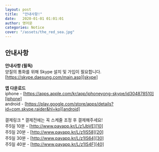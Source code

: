 ```yaml
---
layout: post
title:  "안내사항!"
date:   2020-01-01 01:01:01
author: 영어문
categories: Notice
cover: "/assets/the_red_sea.jpg"
---
```


## 안내사항

<strong>안내사항 (필독)</strong><br>
양질의 통화를 위해 Skype 설치 및 가입이 필요합니다.<br>
[https://skype.daesung.com/main.asp][skype]<br>
<br>
<strong>앱 다운로드</strong><br>
iphone - [https://apps.apple.com/kr/app/iphoneyong-skype/id304878510][iphone]<br>
android - [https://play.google.com/store/apps/details?id=com.skype.raider&hl=ko][android]<br>
<br>
결제링크 * 결제전에는 꼭 스케줄 조정 후 결제해주세요!<br>
주5일 10분 - [http://www.payapp.kr/L/z1JbVE][10]<br>
주5일 20분 - [http://www.payapp.kr/L/z1IS58][20]<br>
주5일 30분 - [http://www.payapp.kr/L/z1IS64][30]<br>
주5일 40분 - [http://www.payapp.kr/L/z1IS4F][40]<br>
<br> 

[10]:http://www.payapp.kr/L/z1JbVE
[20]:http://www.payapp.kr/L/z1IS58
[30]:http://www.payapp.kr/L/z1IS64
[40]:http://www.payapp.kr/L/z1IS4F
[skype]:https://skype.daesung.com/main.asp
[iphone]:https://apps.apple.com/kr/app/iphoneyong-skype/id304878510
[android]:https://play.google.com/store/apps/details?id=com.skype.raider&hl=ko